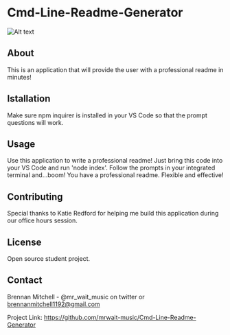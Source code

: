 # Cmd-Line-Readme-Generator

![Alt text](assets/screenRecord.gif)

## About
This is an application that will provide the user with a professional readme in minutes!

## Istallation
Make sure npm inquirer is installed in your VS Code so that the prompt questions will work.

## Usage
Use this application to write a professional readme! Just bring this code into your VS Code and run 'node index'. Follow the prompts in your integrated terminal and...boom! You have a professional readme. Flexible and effective!
 
## Contributing
Special thanks to Katie Redford for helping me build this application during our office hours session.

## License
Open source student project.

## Contact
Brennan Mitchell - @mr_wait_music on twitter or brennanmitchell1192@gmail.com

Project Link: https://github.com/mrwait-music/Cmd-Line-Readme-Generator
